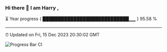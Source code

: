 ### Hi there 👋 I am Harry , 

⏳ Year progress { ████████████████████████████▁▁ } 95.58 %

---

⏰ Updated on Fri, 15 Dec 2023 20:30:02 GMT

![Progress Bar CI](https://github.com/duykhang68/duykhang68/workflows/Progress%20Bar%20CI/badge.svg)
